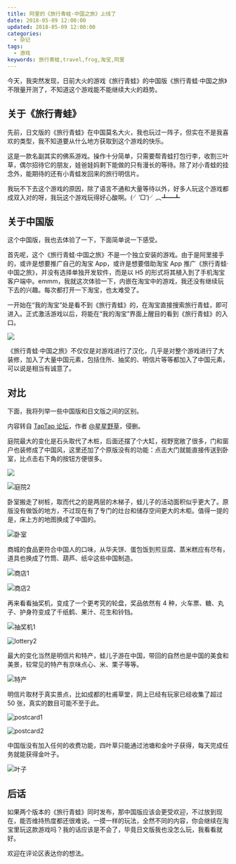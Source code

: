```yaml
---
title: 阿里的《旅行青蛙·中国之旅》上线了
date: 2018-05-09 12:00:00
updated: 2018-05-09 12:00:00
categories:
  - 杂记
tags:
  - 游戏
keywords: 旅行青蛙,travel,frog,淘宝,阿里
---
```


今天，我突然发现，日前大火的游戏《旅行青蛙》的中国版《旅行青蛙·中国之旅》不限量开测了，不知道这个游戏能不能继续大火的趋势。

<!--more-->

## 关于《旅行青蛙》

先前，日文版的《旅行青蛙》在中国莫名大火，我也玩过一阵子，但实在不是我喜欢的类型，我不知道要从什么地方获取到这个游戏的快乐。

这是一款名副其实的佛系游戏。操作十分简单，只需要帮青蛙打包行李，收割三叶草，偶尔招待它的朋友，娃爸娃妈剩下能做的只有漫长的等待。除了对小青蛙的挂念外，能期待的还有小青蛙发回来的旅行明信片。

我玩不下去这个游戏的原因，除了语言不通和大量等待以外，好多人玩这个游戏都成双入对的呀，我玩这个游戏玩得好心酸啊。(╯‵□′)╯︵┻━┻

## 关于中国版

这个中国版，我也去体验了一下，下面简单说一下感受。

首先呢，这个《旅行青蛙·中国之旅》不是一个独立安装的游戏。由于是阿里接手的，或许是想要推广自己的淘宝 App，或许是想要借助淘宝 App 推广《旅行青蛙·中国之旅》，并没有选择单独开发软件，而是以 H5 的形式将其植入到了手机淘宝客户端中。emmm，我就这次体验一下，内嵌在淘宝中的游戏，我还没有继续玩下去的兴趣。每次都打开一下淘宝，也太难受了。

一开始在“我的淘宝”处是看不到《旅行青蛙》的，在淘宝直接搜索旅行青蛙，即可进入。正式激活游戏以后，将能在“我的淘宝”界面上醒目的看到《旅行青蛙》的入口。

![](https://img.iszy.xyz/20190318220519.png)

《旅行青蛙·中国之旅》不仅仅是对游戏进行了汉化，几乎是对整个游戏进行了大装修，加入了大量中国元素，包括住所、抽奖的、明信片等等都加入了中国元素，可以说是相当有诚意了。

## 对比

下面，我将列举一些中国版和日文版之间的区别。

内容转自 [TapTap 论坛](https://www.taptap.com/topic/2925352)，作者 [@星星野草](https://www.taptap.com/user/6592243)，侵删。

庭院最大的变化是石头取代了木桩，后面还摆了个大缸，视野宽敞了很多，门和窗户也装修成了中国风，这里还加了个原版没有的功能：点击大门就能直接传送到卧室，比点击右下角的按钮方便很多。

![](https://img.iszy.xyz/20190318220532.png)

![庭院2](https://img.iszy.xyz/20190318220548.png)

卧室搬走了树桩，取而代之的是两层的木梯子，蛙儿子的活动面积似乎更大了。原版没有做饭的地方，不过现在有了专门的灶台和储存空间更大的木柜。值得一提的是，床上方的地图换成了中国的。

![卧室](https://img.iszy.xyz/20190318220607.png)

商城的食品更符合中国人的口味，从华夫饼、蛋包饭到煎豆腐、蒸米糕应有尽有，道具也换成了竹筒、葫芦、纸伞这些中国制造。

![商店1](https://img.iszy.xyz/20190318220621.png)

![商店2](https://img.iszy.xyz/20190318220635.png)

再来看看抽奖机，变成了一个更考究的轮盘，奖品依然有 4 种，火车票、糖、丸子、护身符变成了千纸鹤、果汁、花生和铃铛。

![抽奖机1](https://img.iszy.xyz/20190318220648.png)

![lottery2](https://img.iszy.xyz/20190318220708.png)

最大的变化当然是明信片和特产，蛙儿子游在中国，带回的自然也是中国的美食和美景，较常见的特产有京味点心、米、栗子等等。

![特产](https://img.iszy.xyz/20190318220722.png)

明信片取材于真实景点，比如成都的杜甫草堂，网上已经有玩家已经收集了超过 50 张，真实的数目可能不至于此。

![postcard1](https://img.iszy.xyz/20190318220736.png)

![postcard2](https://img.iszy.xyz/20190318220750.png)

中国版没有加入任何的收费功能，四叶草只能通过池塘和金叶子获得，每天完成任务就能获得金叶子。

![叶子](https://img.iszy.xyz/20190318220805.png)

## 后话

如果两个版本的《旅行青蛙》同时发布，那中国版应该会更受欢迎，不过放到现在，能否维持热度都还很难说。一摸一样的玩法，全然不同的内容，你会继续在淘宝里玩这款游戏吗？我的话应该是不会了，毕竟日文版我也没怎么玩，我看看就好。

欢迎在评论区表达你的想法。
